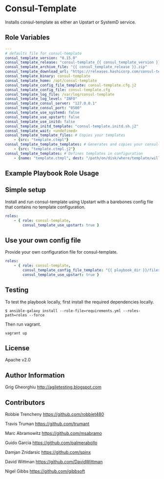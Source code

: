Consul-Template
=========

Installs consul-template as either an Upstart or SystemD service.

Role Variables
--------------

```yml
---
# defaults file for consul-template
consul_template_version: "0.15.0"
consul_template_release: "consul-template_{{ consul_template_version }}_linux_amd64"
consul_template_archive_file: "{{ consul_template_release }}.zip"
consul_template_download_url: "https://releases.hashicorp.com/consul-template/{{ consul_template_version }}/{{ consul_template_archive_file }}"
consul_template_binary: consul-template
consul_template_home: /opt/consul-template
consul_template_config_file_template: consul-template.cfg.j2
consul_template_config_file: consul-template.cfg
consul_template_log_file: /var/log/consul-template
consul_template_log_level: "INFO"
consul_template_consul_server: "127.0.0.1"
consul_template_consul_port: "8500"
consul_template_use_systemd: false
consul_template_use_upstart: false
consul_template_use_initd: false
consul_template_initd_template: "consul-template.initd.sh.j2"
consul_template_wait: <undefined>
consul_template_template_files: # Copies your templates
    - {src: "template.ctmpl"}
consul_template_template_templates: # Generates and copies your consul-template templates from ansible j2 templates.
    - {src: "template.ctmpl.j2"}
consul_template_templates: # Defines templates in configuration
    - {name: "template.ctmpl", dest: "/path/on/disk/where/template/will/render", cmd: "optional command to run when the template is updated", perms: 0600, backup: true, wait: "2s"}
```

Example Playbook Role Usage
----------------

## Simple setup

Install and run consul-template using Upstart with a barebones config file that contains no template configuration.

```yml
roles:
    - { role: consul-template,
        consul_template_use_upstart: true }
```

## Use your own config file

Provide your own configuration file for consul-template.

```yml
roles:
    - { role: consul-template,
        consul_template_config_file_template: "{{ playbook_dir }}/files/consul-template.cfg.j2"
        consul_template_use_upstart: true }
```

Testing
-------

To test the playbook locally, first install the required dependencies locally.

```
$ ansible-galaxy install --role-file=requirements.yml --roles-path=roles --force
```

Then run vagrant.

```
vagrant up
```

License
-------

Apache v2.0

Author Information
------------------

Grig Gheorghiu
http://agiletesting.blogspot.com

Contributors
------------

Robbie Trencheny
https://github.com/robbiet480

Travis Truman
https://github.com/trumant

Marc Abramowitz
https://github.com/msabramo

Guido Garcia
https://github.com/palmerabollo

Damjan Znidarsic
https://github.com/spinx

David Wittman
https://github.com/DavidWittman

Nigel Gibbs
https://github.com/gibbsoft
